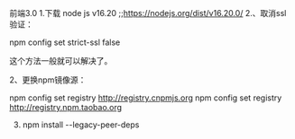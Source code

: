 前端3.0
 1.下载 node js  v16.20 ;;https://nodejs.org/dist/v16.20.0/
 2.、取消ssl验证：

npm config set strict-ssl false

这个方法一般就可以解决了。


2、更换npm镜像源：

npm config set registry http://registry.cnpmjs.org
npm config set registry http://registry.npm.taobao.org

3. npm install --legacy-peer-deps

